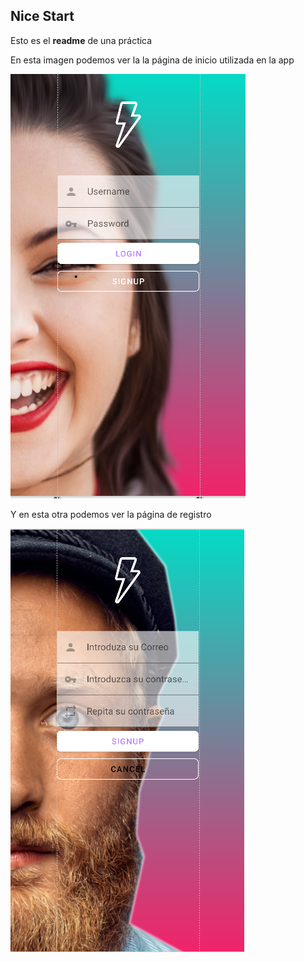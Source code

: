 ## Nice Start

Esto es el  **readme** de una práctica


En esta imagen podemos ver la la página de inicio utilizada en la app

![login activity](app/img/inicio.png)



Y en esta otra podemos ver la página de registro


![login activity](app/img/registro.png)


